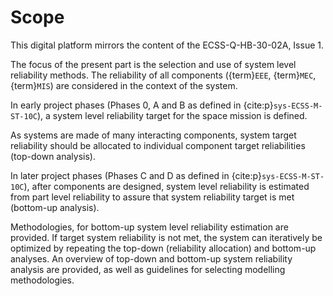 <!--- Copyright (C) Matrisk GmbH 2022 -->

# Scope

This digital platform mirrors the content of the ECSS-Q-HB-30-02A, Issue 1.

The focus of the present part is the selection and use of system level reliability methods. The reliability of all components ({term}`EEE`, {term}`MEC`, {term}`MIS`) are considered in the context of the system. 

In early project phases (Phases 0, A and B as defined in {cite:p}`sys-ECSS-M-ST-10C`), a system level reliability target for the space mission is defined. 

As systems are made of many interacting components, system target reliability should be allocated to individual component target reliabilities (top-down analysis).

In later project phases (Phases C and D as defined in {cite:p}`sys-ECSS-M-ST-10C`), after components are designed, system level reliability is estimated from part level reliability to assure that system reliability target is met (bottom-up analysis). 

Methodologies, for bottom-up system level reliability estimation are provided. If target system reliability is not met, the system can iteratively be optimized by repeating the top-down (reliability allocation) and bottom-up analyses. An overview of top-down and bottom-up system reliability analysis are provided, as well as guidelines for selecting modelling methodologies.